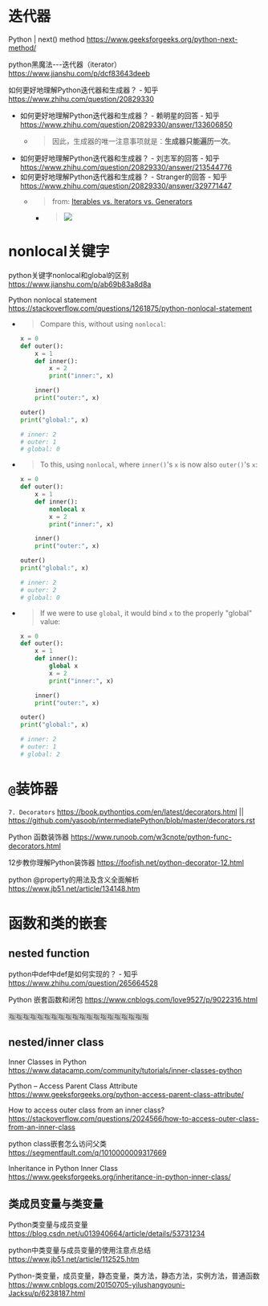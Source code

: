 
# 迭代器

Python | next() method https://www.geeksforgeeks.org/python-next-method/

python黑魔法---迭代器（iterator） https://www.jianshu.com/p/dcf83643deeb

如何更好地理解Python迭代器和生成器？ - 知乎 https://www.zhihu.com/question/20829330
- 如何更好地理解Python迭代器和生成器？ - 赖明星的回答 - 知乎 https://www.zhihu.com/question/20829330/answer/133606850
  * > 因此，生成器的唯一注意事项就是：**生成器只能遍历一次**。
- 如何更好地理解Python迭代器和生成器？ - 刘志军的回答 - 知乎 https://www.zhihu.com/question/20829330/answer/213544776
- 如何更好地理解Python迭代器和生成器？ - Stranger的回答 - 知乎 https://www.zhihu.com/question/20829330/answer/329771447
  * > from: [Iterables vs. Iterators vs. Generators](https://nvie.com/posts/iterators-vs-generators/)
    + > ![](https://pic4.zhimg.com/80/v2-95b4076d30e55da078045cdade28cea3_1440w.jpg)

# nonlocal关键字

python关键字nonlocal和global的区别 https://www.jianshu.com/p/ab69b83a8d8a

Python nonlocal statement https://stackoverflow.com/questions/1261875/python-nonlocal-statement
- > Compare this, without using `nonlocal`:
  ```py
  x = 0
  def outer():
      x = 1
      def inner():
          x = 2
          print("inner:", x)

      inner()
      print("outer:", x)

  outer()
  print("global:", x)

  # inner: 2
  # outer: 1
  # global: 0
  ```
- > To this, using `nonlocal`, where `inner()`'s `x` is now also `outer()`'s `x`:
  ```py
  x = 0
  def outer():
      x = 1
      def inner():
          nonlocal x
          x = 2
          print("inner:", x)

      inner()
      print("outer:", x)

  outer()
  print("global:", x)

  # inner: 2
  # outer: 2
  # global: 0
  ```
- > If we were to use `global`, it would bind `x` to the properly "global" value:
  ```py
  x = 0
  def outer():
      x = 1
      def inner():
          global x
          x = 2
          print("inner:", x)

      inner()
      print("outer:", x)

  outer()
  print("global:", x)

  # inner: 2
  # outer: 1
  # global: 2
  ```

# `@`装饰器

`7. Decorators` https://book.pythontips.com/en/latest/decorators.html || https://github.com/yasoob/intermediatePython/blob/master/decorators.rst

Python 函数装饰器 https://www.runoob.com/w3cnote/python-func-decorators.html

12步教你理解Python装饰器 https://foofish.net/python-decorator-12.html

python @property的用法及含义全面解析 https://www.jb51.net/article/134148.htm

# 函数和类的嵌套

## nested function

python中def中def是如何实现的？ - 知乎 https://www.zhihu.com/question/265664528

Python 嵌套函数和闭包 https://www.cnblogs.com/love9527/p/9022316.html

:u6307::u6307::u6307::u6307::u6307::u6307::u6307::u6307::u6307::u6307::u6307::u6307::u6307::u6307::u6307::u6307::u6307::u6307::u6307::u6307:

## nested/inner class

Inner Classes in Python https://www.datacamp.com/community/tutorials/inner-classes-python

Python – Access Parent Class Attribute https://www.geeksforgeeks.org/python-access-parent-class-attribute/

How to access outer class from an inner class? https://stackoverflow.com/questions/2024566/how-to-access-outer-class-from-an-inner-class

python class嵌套怎么访问父类 https://segmentfault.com/q/1010000009317669

Inheritance in Python Inner Class https://www.geeksforgeeks.org/inheritance-in-python-inner-class/

## 类成员变量与类变量

Python类变量与成员变量 https://blog.csdn.net/u013940664/article/details/53731234

python中类变量与成员变量的使用注意点总结 https://www.jb51.net/article/112525.htm

Python-类变量，成员变量，静态变量，类方法，静态方法，实例方法，普通函数 https://www.cnblogs.com/20150705-yilushangyouni-Jacksu/p/6238187.html
